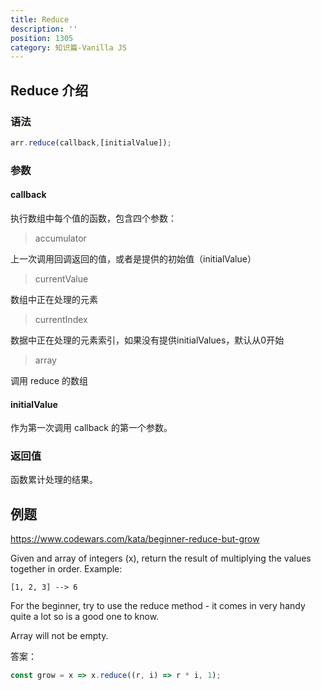 ```yaml
---
title: Reduce
description: ''
position: 1305
category: 知识篇-Vanilla JS
---
```


## Reduce 介绍

### 语法

```js
arr.reduce(callback,[initialValue]);
```

### 参数

#### callback

执行数组中每个值的函数，包含四个参数：

> accumulator

上一次调用回调返回的值，或者是提供的初始值（initialValue）

> currentValue

数组中正在处理的元素

> currentIndex

数据中正在处理的元素索引，如果没有提供initialValues，默认从0开始

> array

调用 reduce 的数组

#### initialValue

作为第一次调用 callback 的第一个参数。

### 返回值

函数累计处理的结果。

## 例题

<https://www.codewars.com/kata/beginner-reduce-but-grow>

Given and array of integers (x), return the result of multiplying the values together in order. Example:

```
[1, 2, 3] --> 6
```

For the beginner, try to use the reduce method - it comes in very handy quite a lot so is a good one to know.

Array will not be empty.

答案：

```js
const grow = x => x.reduce((r, i) => r * i, 1);
```
